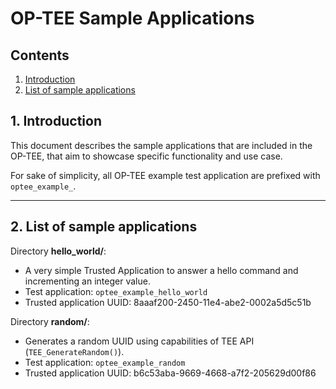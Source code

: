 # OP-TEE Sample Applications
## Contents
1. [Introduction](#1-introduction)
2. [List of sample applications](#2-list-of-sample-applications)


## 1. Introduction
This document describes the sample applications that are included in the OP-TEE,
that aim to showcase specific functionality and use case.

For sake of simplicity, all OP-TEE example test application are prefixed with
`optee_example_`.

---
## 2. List of sample applications

Directory **hello_world/**:
* A very simple Trusted Application to answer a hello command and incrementing
an integer value.
* Test application: `optee_example_hello_world`
* Trusted application UUID: 8aaaf200-2450-11e4-abe2-0002a5d5c51b

Directory **random/**:
* Generates a random UUID using capabilities of TEE API (`TEE_GenerateRandom()`).
* Test application: `optee_example_random`
* Trusted application UUID: b6c53aba-9669-4668-a7f2-205629d00f86
